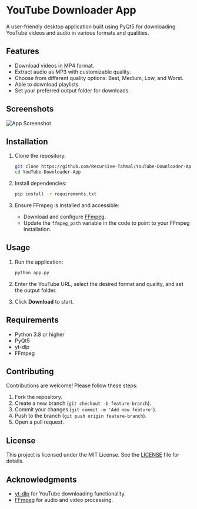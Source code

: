 # YouTube Downloader App

A user-friendly desktop application built using PyQt5 for downloading YouTube videos and audio in various formats and qualities.

## Features

- Download videos in MP4 format.
- Extract audio as MP3 with customizable quality.
- Choose from different quality options: Best, Medium, Low, and Worst.
- Able to download playlists
- Set your preferred output folder for downloads.

## Screenshots

![App Screenshot](https://github.com/user-attachments/assets/aaf13907-e2f0-4177-b185-05ed41ce6cf2)

## Installation

1. Clone the repository:

   ```bash
   git clone https://github.com/Recursive-Tahmal/YouTube-Downloader-App.git
   cd YouTube-Downloader-App
   ```

2. Install dependencies:

   ```bash
   pip install -r requirements.txt
   ```

3. Ensure FFmpeg is installed and accessible:

   - Download and configure [FFmpeg](https://ffmpeg.org/download.html).
   - Update the `ffmpeg_path` variable in the code to point to your FFmpeg installation.

## Usage

1. Run the application:

   ```bash
   python app.py
   ```

2. Enter the YouTube URL, select the desired format and quality, and set the output folder.

3. Click **Download** to start.

## Requirements

- Python 3.8 or higher
- PyQt5
- yt-dlp
- FFmpeg

## Contributing

Contributions are welcome! Please follow these steps:

1. Fork the repository.
2. Create a new branch (`git checkout -b feature-branch`).
3. Commit your changes (`git commit -m 'Add new feature'`).
4. Push to the branch (`git push origin feature-branch`).
5. Open a pull request.

## License

This project is licensed under the MIT License. See the [LICENSE](LICENSE) file for details.

## Acknowledgments

- [yt-dlp](https://github.com/yt-dlp/yt-dlp) for YouTube downloading functionality.
- [FFmpeg](https://ffmpeg.org/) for audio and video processing.


